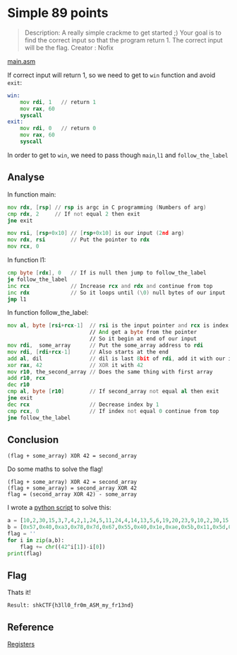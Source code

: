 # Simple 89 points

>Description:
>A really simple crackme to get started ;) Your goal is to find the correct input so that the program return 1. The correct input will be the flag.
>Creator : Nofix

[main.asm](main.asm)

If correct input will return 1, so we need to get to `win` function and avoid `exit`:
```asm
win:
	mov rdi, 1   // return 1
	mov rax, 60
	syscall
exit:
	mov rdi, 0   // return 0
	mov rax, 60
	syscall
```
In order to get to `win`, we need to pass though `main`,`l1` and `follow_the_label`

## Analyse

In function main:
```asm
mov rdx, [rsp] // rsp is argc in C programming (Numbers of arg)
cmp rdx, 2	   // If not equal 2 then exit
jne exit

mov rsi, [rsp+0x10] // [rsp+0x10] is our input (2nd arg)
mov rdx, rsi        // Put the pointer to rdx
mov rcx, 0
```

In function l1:
```asm
cmp byte [rdx], 0   // If is null then jump to follow_the_label
je follow_the_label 
inc rcx             // Increase rcx and rdx and continue from top
inc rdx             // So it loops until (\0) null bytes of our input
jmp l1
```	

In function follow_the_label:
```asm
mov al, byte [rsi+rcx-1]  // rsi is the input pointer and rcx is index at null
                          // And get a byte from the pointer
                          // So it begin at end of our input
mov rdi,  some_array      // Put the some_array address to rdi
mov rdi, [rdi+rcx-1]      // Also starts at the end
add al, dil               // dil is last 8bit of rdi, add it with our input
xor rax, 42               // XOR it with 42
mov r10, the_second_array // Does the same thing with first array
add r10, rcx              
dec r10
cmp al, byte [r10]        // If second_array not equal al then exit
jne exit
dec rcx                   // Decrease index by 1
cmp rcx, 0                // If index not equal 0 continue from top
jne follow_the_label
```

## Conclusion
```
(flag + some_array) XOR 42 = second_array
```

Do some maths to solve the flag!
```
(flag + some_array) XOR 42 = second_array
(flag + some_array) = second_array XOR 42
flag = (second_array XOR 42) - some_array
```
I wrote a [python script](solve.py) to solve this:
```py
a = [10,2,30,15,3,7,4,2,1,24,5,11,24,4,14,13,5,6,19,20,23,9,10,2,30,15,3,7,4,2,1,24]
b = [0x57,0x40,0xa3,0x78,0x7d,0x67,0x55,0x40,0x1e,0xae,0x5b,0x11,0x5d,0x40,0xaa,0x17,0x58,0x4f,0x7e,0x4d,0x4e,0x42,0x5d,0x51,0x57,0x5f,0x5f,0x12,0x1d,0x5a,0x4f,0xbf]
flag = ''
for i in zip(a,b):
	flag += chr((42^i[1])-i[0])
print(flag)
```
## Flag
Thats it!
```
Result: shkCTF{h3ll0_fr0m_ASM_my_fr13nd}
```
## Reference
[Registers](https://www.tortall.net/projects/yasm/manual/html/arch-x86-registers.html)